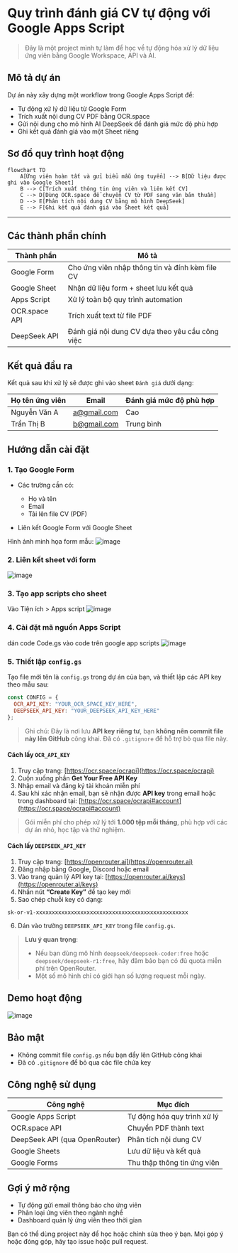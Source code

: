 <!--title-->
# Quy trình đánh giá CV tự động với Google Apps Script
<!--/title-->

> Đây là một project mình tự làm để học về tự động hóa xử lý dữ liệu ứng viên bằng Google Workspace, API và AI.


## Mô tả dự án

Dự án này xây dựng một workflow trong Google Apps Script để:
- Tự động xử lý dữ liệu từ Google Form
- Trích xuất nội dung CV PDF bằng OCR.space
- Gửi nội dung cho mô hình AI DeepSeek để đánh giá mức độ phù hợp
- Ghi kết quả đánh giá vào một Sheet riêng


## Sơ đồ quy trình hoạt động

```mermaid
flowchart TD
    A[Ứng viên hoàn tất và gửi biểu mẫu ứng tuyển] --> B[Dữ liệu được ghi vào Google Sheet]
    B --> C[Trích xuất thông tin ứng viên và liên kết CV]
    C --> D[Dùng OCR.space để chuyển CV từ PDF sang văn bản thuần]
    D --> E[Phân tích nội dung CV bằng mô hình DeepSeek]
    E --> F[Ghi kết quả đánh giá vào Sheet kết quả]
````

---

## Các thành phần chính

| Thành phần    | Mô tả                                           |
| ------------- | ----------------------------------------------- |
| Google Form   | Cho ứng viên nhập thông tin và đính kèm file CV |
| Google Sheet  | Nhận dữ liệu form + sheet lưu kết quả           |
| Apps Script   | Xử lý toàn bộ quy trình automation              |
| OCR.space API | Trích xuất text từ file PDF                     |
| DeepSeek API  | Đánh giá nội dung CV dựa theo yêu cầu công việc |


## Kết quả đầu ra

Kết quả sau khi xử lý sẽ được ghi vào sheet `Đánh giá` dưới dạng:

| Họ tên ứng viên | Email                             | Đánh giá mức độ phù hợp |
| --------------- | --------------------------------- | ----------------------- |
| Nguyễn Văn A    | [a@gmail.com](mailto:a@gmail.com) | Cao                     |
| Trần Thị B      | [b@gmail.com](mailto:b@gmail.com) | Trung bình              |


## Hướng dẫn cài đặt

### 1. Tạo Google Form

* Các trường cần có:

  * Họ và tên
  * Email
  * Tải lên file CV (PDF)
* Liên kết Google Form với Google Sheet

Hình ảnh minh họa form mẫu:
![image](https://github.com/user-attachments/assets/2a2c9744-ed82-4be5-b905-ad28ed28bf6f)



### 2. Liên kết sheet với form

![image](https://github.com/user-attachments/assets/dfa70231-245c-4647-a0f2-e8eb9ec587b4)

### 3. Tạo app scripts cho sheet
Vào Tiện ích > Apps script
![image](https://github.com/user-attachments/assets/26919612-f5a9-45a0-a435-11f5c21c7d2a)

### 4. Cài đặt mã nguồn Apps Script

dán code Code.gs vào code trên google app scripts
![image](https://github.com/user-attachments/assets/aacc28c2-cfa7-48bc-939a-56075a4345b4)


### 5. Thiết lập `config.gs`

Tạo file mới tên là `config.gs` trong dự án của bạn, và thiết lập các API key theo mẫu sau:

```js
const CONFIG = {
  OCR_API_KEY: "YOUR_OCR_SPACE_KEY_HERE",
  DEEPSEEK_API_KEY: "YOUR_DEEPSEEK_API_KEY_HERE"
};
```

> Ghi chú: Đây là nơi lưu **API key riêng tư**, bạn **không nên commit file này lên GitHub** công khai. Đã có `.gitignore` để hỗ trợ bỏ qua file này.


#### Cách lấy `OCR_API_KEY`

1. Truy cập trang: [https://ocr.space/ocrapi](https://ocr.space/ocrapi)
2. Cuộn xuống phần **Get Your Free API Key**
3. Nhập email và đăng ký tài khoản miễn phí
4. Sau khi xác nhận email, bạn sẽ nhận được **API key** trong email hoặc trong dashboard tại:
   [https://ocr.space/ocrapi#account](https://ocr.space/ocrapi#account)

> Gói miễn phí cho phép xử lý tới **1.000 tệp mỗi tháng**, phù hợp với các dự án nhỏ, học tập và thử nghiệm.

#### Cách lấy `DEEPSEEK_API_KEY`

1. Truy cập trang: [https://openrouter.ai](https://openrouter.ai)
2. Đăng nhập bằng Google, Discord hoặc email
3. Vào trang quản lý API key tại:
   [https://openrouter.ai/keys](https://openrouter.ai/keys)
4. Nhấn nút **“Create Key”** để tạo key mới
5. Sao chép chuỗi key có dạng:

```
sk-or-v1-xxxxxxxxxxxxxxxxxxxxxxxxxxxxxxxxxxxxxxxxxxxxxxxx
```

6. Dán vào trường `DEEPSEEK_API_KEY` trong file `config.gs`.


> **Lưu ý quan trọng**:
>
> * Nếu bạn dùng mô hình `deepseek/deepseek-coder:free` hoặc `deepseek/deepseek-r1:free`, hãy đảm bảo bạn có đủ quota miễn phí trên OpenRouter.
> * Một số mô hình chỉ có giới hạn số lượng request mỗi ngày.


## Demo hoạt động

![image](https://github.com/user-attachments/assets/e761da61-c5a8-4679-b340-ae1d4886b886)


## Bảo mật

* Không commit file `config.gs` nếu bạn đẩy lên GitHub công khai
* Đã có `.gitignore` để bỏ qua các file chứa key


## Công nghệ sử dụng

| Công nghệ                     | Mục đích                    |
| ----------------------------- | --------------------------- |
| Google Apps Script            | Tự động hóa quy trình xử lý |
| OCR.space API                 | Chuyển PDF thành text       |
| DeepSeek API (qua OpenRouter) | Phân tích nội dung CV       |
| Google Sheets                 | Lưu dữ liệu và kết quả      |
| Google Forms                  | Thu thập thông tin ứng viên |


## Gợi ý mở rộng

* Tự động gửi email thông báo cho ứng viên
* Phân loại ứng viên theo ngành nghề
* Dashboard quản lý ứng viên theo thời gian


Bạn có thể dùng project này để học hoặc chỉnh sửa theo ý bạn.
Mọi góp ý hoặc đóng góp, hãy tạo issue hoặc pull request.
